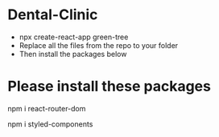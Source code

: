 # Dental-Clinic

-   npx create-react-app green-tree
-   Replace all the files from the repo to your folder
-   Then install the packages below

# Please install these packages

npm i react-router-dom

npm i styled-components
